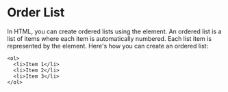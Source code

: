 # Order List

In HTML, you can create ordered lists using the element. An ordered list is a list of items where each item is automatically numbered. Each list item is represented by the element. Here's how you can create an ordered list:

```
<ol>
  <li>Item 1</li>
  <li>Item 2</li>
  <li>Item 3</li>
</ol>

```
